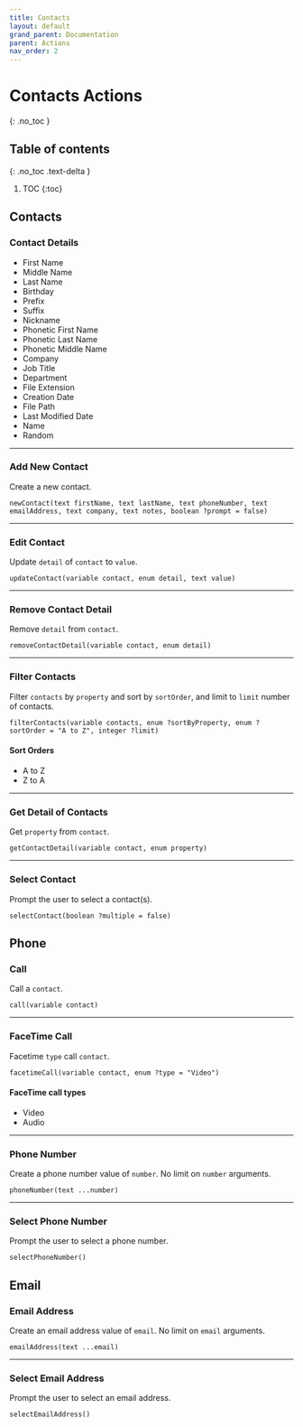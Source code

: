 ```yaml
---
title: Contacts
layout: default
grand_parent: Documentation
parent: Actions
nav_order: 2
---
```


# Contacts Actions
{: .no_toc }

## Table of contents
{: .no_toc .text-delta }

1. TOC
{:toc}

## Contacts

### Contact Details

- First Name
- Middle Name
- Last Name
- Birthday
- Prefix
- Suffix
- Nickname
- Phonetic First Name
- Phonetic Last Name
- Phonetic Middle Name
- Company
- Job Title
- Department
- File Extension
- Creation Date
- File Path
- Last Modified Date
- Name
- Random

---

### Add New Contact

Create a new contact.

```
newContact(text firstName, text lastName, text phoneNumber, text emailAddress, text company, text notes, boolean ?prompt = false)
```

---

### Edit Contact

Update `detail` of `contact` to `value`.

```
updateContact(variable contact, enum detail, text value)
```

---

### Remove Contact Detail

Remove `detail` from `contact`.

```
removeContactDetail(variable contact, enum detail)
```

---

### Filter Contacts

Filter `contacts` by `property` and sort by `sortOrder`, and limit to `limit` number of contacts.

```
filterContacts(variable contacts, enum ?sortByProperty, enum ?sortOrder = "A to Z", integer ?limit)
```

#### Sort Orders

- A to Z
- Z to A

---

### Get Detail of Contacts

Get `property` from `contact`.

```
getContactDetail(variable contact, enum property)
```

---

### Select Contact

Prompt the user to select a contact(s).

```
selectContact(boolean ?multiple = false)
```

## Phone

### Call

Call a `contact`.

```
call(variable contact)
```

---

### FaceTime Call

Facetime `type` call `contact`.

```
facetimeCall(variable contact, enum ?type = "Video")
```

#### FaceTime call types

- Video
- Audio

---

### Phone Number

Create a phone number value of `number`. No limit on `number` arguments.

```
phoneNumber(text ...number)
```

---

### Select Phone Number

Prompt the user to select a phone number.

```
selectPhoneNumber()
```

## Email

### Email Address

Create an email address value of `email`. No limit on `email` arguments.

```
emailAddress(text ...email)
```

---

### Select Email Address

Prompt the user to select an email address.

```
selectEmailAddress()
```
